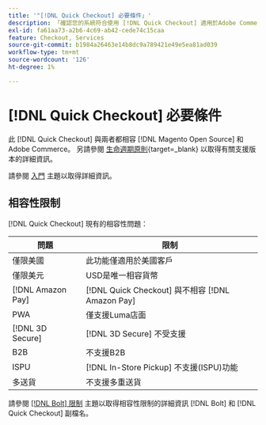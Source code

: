 ```yaml
---
title: '"[!DNL Quick Checkout] 必要條件」'
description: 「確認您的系統符合使用 [!DNL Quick Checkout] 適用於Adobe Commerce擴充功能。」
exl-id: fa61aa73-a2b6-4c69-ab42-cede74c15caa
feature: Checkout, Services
source-git-commit: b1984a26463e14b8dc9a789421e49e5ea81ad039
workflow-type: tm+mt
source-wordcount: '126'
ht-degree: 1%

---
```


# [!DNL Quick Checkout] 必要條件

此 [!DNL Quick Checkout] 與兩者都相容 [!DNL Magento Open Source] 和Adobe Commerce。 另請參閱 [生命週期原則](https://experienceleague.adobe.com/docs/commerce-operations/release/planning/lifecycle-policy.html){target=_blank} 以取得有關支援版本的詳細資訊。

請參閱 [入門](../quick-checkout/onboarding.md) 主題以取得詳細資訊。

## 相容性限制

[!DNL Quick Checkout] 現有的相容性問題：

| **問題** | **限制** |
|----------------|-----------------|
| 僅限美國 | 此功能僅適用於美國客戶 |
| 僅限美元 | USD是唯一相容貨幣 |
| [!DNL Amazon Pay] | [!DNL Quick Checkout] 與不相容 [!DNL Amazon Pay] |
| PWA | 僅支援Luma店面 |
| [!DNL 3D Secure] | [!DNL 3D Secure] 不受支援 |
| B2B | 不支援B2B |
| ISPU | [!DNL In-Store Pickup] 不支援(ISPU)功能 |
| 多送貨 | 不支援多重送貨 |

請參閱 [[!DNL Bolt] 限制](https://help.bolt.com/integrations/adobe-quick-checkout/set-up/#limitations) 主題以取得相容性限制的詳細資訊 [!DNL Bolt] 和 [!DNL Quick Checkout] 副檔名。
